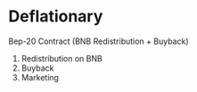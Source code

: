 # Deflationary
Bep-20 Contract (BNB Redistribution + Buyback)

1. Redistribution on BNB
2. Buyback
3. Marketing 
